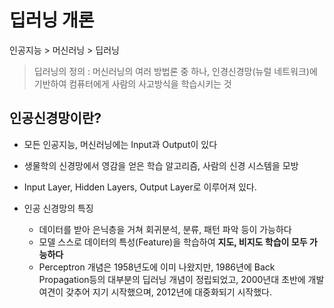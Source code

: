 # 딥러닝 개론

인공지능 > 머신러닝 > 딥러닝 

> 딥러닝의 정의 : 머신러닝의 여러 방법론 중 하나, 인경신경망(뉴럴 네트워크)에 기반하여 컴퓨터에게 사람의 사고방식을 학습시키는 것

## 인공신경망이란?  

- 모든 인공지능, 머신러닝에는 Input과 Output이 있다
- 생물학의 신경망에서 영감을 얻은 학습 알고리즘, 사람의 신경 시스템을 모방
- Input Layer, Hidden Layers, Output Layer로 이루어져 있다.

- 인공 신경망의 특징
    - 데이터를 받아 은닉층을 거쳐 회귀분석, 분류, 패턴 파악 등이 가능하다
    - 모델 스스로 데이터의 특성(Feature)을 학습하여 **지도, 비지도 학습이 모두 가능하다**
    - Perceptron 개념은 1958년도에 이미 나왔지만, 1986년에 Back Propagation등의 대부분의 딥러닝 개념이 정립되었고, 2000년대 초반에 개발 여견이 갖추어 지기 시작했으며, 2012년에 대중화되기 시작했다.
